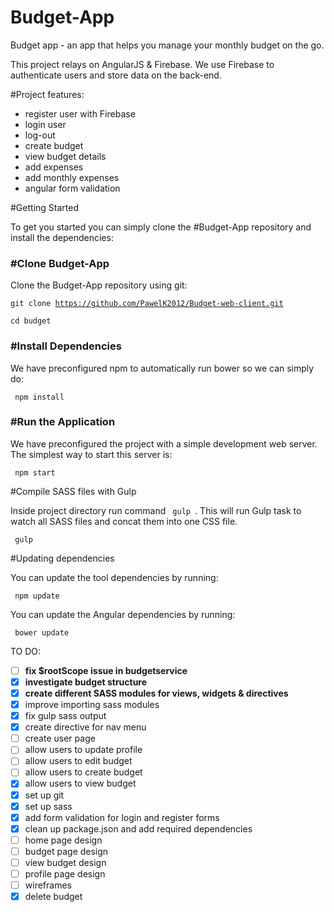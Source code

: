 # Budget-App
Budget app - an app that helps you manage your monthly budget on the go. 

This project relays on AngularJS & Firebase. We use Firebase to authenticate users and store data on the back-end. 

#Project features: 

- register user with Firebase
- login user
- log-out
- create budget
- view budget details
- add expenses
- add monthly expenses
- angular form validation

#Getting Started

To get you started you can simply clone the #Budget-App repository and install the dependencies:

<h3>#Clone Budget-App</h3>

Clone the Budget-App repository using git:

 <code>git clone https://github.com/PawelK2012/Budget-web-client.git  </code>

 <code>cd budget  </code>

<h3>#Install Dependencies</h3>
We have preconfigured npm to automatically run bower so we can simply do:

 <code> npm install </code>

<h3>#Run the Application</h3>

We have preconfigured the project with a simple development web server. The simplest way to start this server is:

 <code> npm start  </code>

#Compile SASS files with Gulp

Inside project directory run command <code> gulp </code>. This will run Gulp task to watch all SASS files and concat them into one CSS file.

 <code> gulp </code>

#Updating dependencies

You can update the tool dependencies by running:

 <code> npm update  </code>

You can update the Angular dependencies by running:

 <code> bower update  </code>


TO DO:
- [ ] <strong>fix $rootScope issue in budgetservice</strong>
- [x] <strong>investigate budget structure</strong>
- [x] <strong>create different SASS modules for views, widgets & directives</strong>
- [x] improve importing sass modules
- [x] fix gulp sass output 
- [x] create directive for nav menu
- [ ] create user page
- [ ] allow users to update profile
- [ ] allow users to edit budget
- [ ] allow users to create budget
- [x] allow users to view budget
- [x] set up git
- [x] set up sass
- [x] add form validation for login and register forms
- [x] clean up package.json and add required dependencies
- [ ] home page design
- [ ] budget page design
- [ ] view budget design
- [ ] profile page design
- [ ] wireframes
- [x] delete budget
